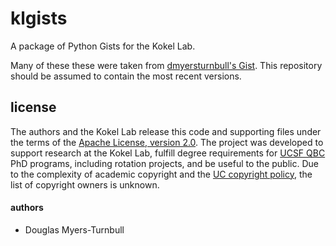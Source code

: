 # klgists
A package of Python Gists for the Kokel Lab.

Many of these these were taken from [dmyersturnbull's Gist](https://gist.github.com/dmyersturnbull). This repository should be assumed to contain the most recent versions.


## license

The authors and the Kokel Lab release this code and supporting files under the terms of the [Apache License, version 2.0](https://www.apache.org/licenses/LICENSE-2.0).
The project was developed to support research at the Kokel Lab, fulfill degree requirements for [UCSF QBC](http://qbc.ucsf.edu/) PhD programs, including rotation projects, and be useful to the public.
Due to the complexity of academic copyright and the [UC copyright policy](http://copyright.universityofcalifornia.edu/ownership/works-created-at-uc.html), the list of copyright owners is unknown.

#### authors
- Douglas Myers-Turnbull
